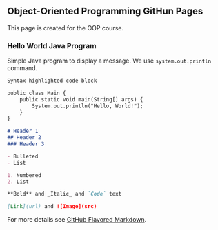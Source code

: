## Object-Oriented Programming GitHun Pages

This page is created for the OOP course.

### Hello World Java Program
Simple Java program to display a message. We use `system.out.println` command.


```markdown
Syntax highlighted code block

public class Main {
    public static void main(String[] args) {
        System.out.println("Hello, World!");
    }
}

# Header 1
## Header 2
### Header 3

- Bulleted
- List

1. Numbered
2. List

**Bold** and _Italic_ and `Code` text

[Link](url) and ![Image](src)
```

For more details see [GitHub Flavored Markdown](https://guides.github.com/features/mastering-markdown/).

